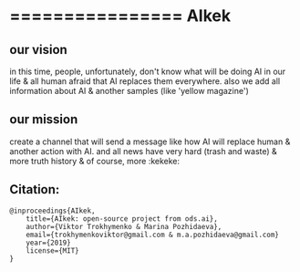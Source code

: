 ================
AIkek
================

our vision
--------
in this time, people, unfortunately, don't know what will be doing AI in our life & all human afraid that AI replaces them everywhere. also we add all information about AI & another samples (like 'yellow magazine')

our mission
--------
create a channel that will send a message like how AI will replace human & another action with AI. and all news have very hard (trash and waste) & more truth history & of course, more :kekeke:




Citation:
--------

    @inproceedings{AIkek,
        title={AIkek: open-source project from ods.ai},
        author={Viktor Trokhymenko & Marina Pozhidaeva},
        email={trokhymenkoviktor@gmail.com & m.a.pozhidaeva@gmail.com}
        year={2019}
        license={MIT}
    }
